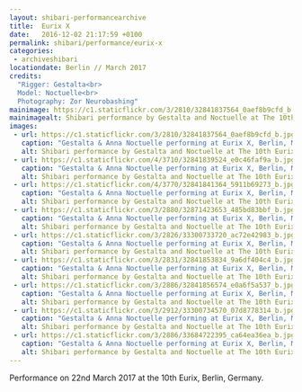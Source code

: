 ```yaml
---
layout: shibari-performancearchive
title:  Eurix X
date:   2016-12-02 21:17:59 +0100
permalink: shibari/performance/eurix-x
categories:
 - archiveshibari
locationdate: Berlin // March 2017
credits:
  "Rigger: Gestalta<br>
  Model: Noctuelle<br>
  Photography: Zor Neurobashing"
mainimage: https://c1.staticflickr.com/3/2810/32841837564_0aef8b9cfd_b.jpg
mainimagealt: Shibari performance by Gestalta and Noctuelle at The 10th Eurix, Berlin, March 2017
images:
 - url: https://c1.staticflickr.com/3/2810/32841837564_0aef8b9cfd_b.jpg
   caption: "Gestalta & Anna Noctuelle performing at Eurix X, Berlin, March 2017 / Photo: Zor Neurobashing"
   alt: Shibari performance by Gestalta and Noctuelle at The 10th Eurix, Berlin, March 2017
 - url: https://c1.staticflickr.com/4/3710/32841839524_e0c46faf9a_b.jpg
   caption: "Gestalta & Anna Noctuelle performing at Eurix X, Berlin, March 2017 / Photo: Zor Neurobashing"
   alt: Shibari performance by Gestalta and Noctuelle at The 10th Eurix, Berlin, March 2017
 - url: https://c1.staticflickr.com/4/3770/32841841364_5911b69273_b.jpg
   caption: "Gestalta & Anna Noctuelle performing at Eurix X, Berlin, March 2017 / Photo: Zor Neurobashing"
   alt: Shibari performance by Gestalta and Noctuelle at The 10th Eurix, Berlin, March 2017
 - url: https://c1.staticflickr.com/3/2880/32871423653_485bd83bbf_b.jpg
   caption: "Gestalta & Anna Noctuelle performing at Eurix X, Berlin, March 2017 / Photo: Zor Neurobashing"
   alt: Shibari performance by Gestalta and Noctuelle at The 10th Eurix, Berlin, March 2017
 - url: https://c1.staticflickr.com/3/2826/33300733720_ac72e42983_b.jpg
   caption: "Gestalta & Anna Noctuelle performing at Eurix X, Berlin, March 2017 / Photo: Zor Neurobashing"
   alt: Shibari performance by Gestalta and Noctuelle at The 10th Eurix, Berlin, March 2017
 - url: https://c1.staticflickr.com/3/2831/32841853834_9a6df404c4_b.jpg
   caption: "Gestalta & Anna Noctuelle performing at Eurix X, Berlin, March 2017 / Photo: Zor Neurobashing"
   alt: Shibari performance by Gestalta and Noctuelle at The 10th Eurix, Berlin, March 2017
 - url: https://c1.staticflickr.com/3/2886/32841856574_e0a6f5a537_b.jpg
   caption: "Gestalta & Anna Noctuelle performing at Eurix X, Berlin, March 2017 / Photo: Zor Neurobashing"
   alt: Shibari performance by Gestalta and Noctuelle at The 10th Eurix, Berlin, March 2017
 - url: https://c1.staticflickr.com/3/2912/33300734570_07d8778314_b.jpg
   caption: "Gestalta & Anna Noctuelle performing at Eurix X, Berlin, March 2017 / Photo: Zor Neurobashing"
   alt: Shibari performance by Gestalta and Noctuelle at The 10th Eurix, Berlin, March 2017
 - url: https://c1.staticflickr.com/3/2886/33684722395_ca64ea36ea_b.jpg
   caption: "Gestalta & Anna Noctuelle performing at Eurix X, Berlin, March 2017 / Photo: Zor Neurobashing"
   alt: Shibari performance by Gestalta and Noctuelle at The 10th Eurix, Berlin, March 2017
---
```

Performance on 22nd March 2017 at the 10th Eurix, Berlin, Germany.
